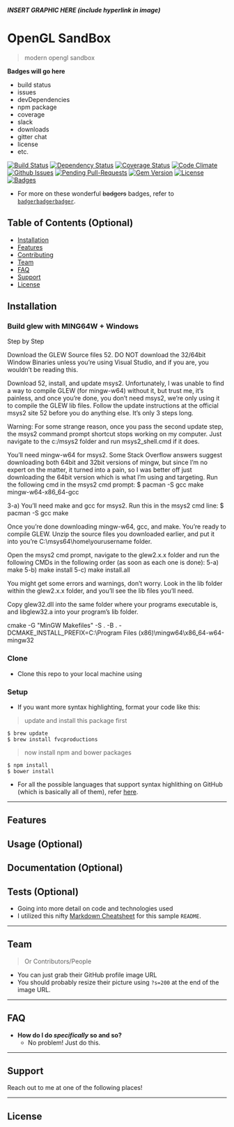 ***INSERT GRAPHIC HERE (include hyperlink in image)***

# OpenGL SandBox

> modern opengl sandbox

**Badges will go here**

- build status
- issues
- devDependencies
- npm package
- coverage
- slack
- downloads
- gitter chat
- license
- etc.

[![Build Status](http://img.shields.io/travis/badges/badgerbadgerbadger.svg?style=flat-square)](https://travis-ci.org/badges/badgerbadgerbadger) [![Dependency Status](http://img.shields.io/gemnasium/badges/badgerbadgerbadger.svg?style=flat-square)](https://gemnasium.com/badges/badgerbadgerbadger) [![Coverage Status](http://img.shields.io/coveralls/badges/badgerbadgerbadger.svg?style=flat-square)](https://coveralls.io/r/badges/badgerbadgerbadger) [![Code Climate](http://img.shields.io/codeclimate/github/badges/badgerbadgerbadger.svg?style=flat-square)](https://codeclimate.com/github/badges/badgerbadgerbadger) [![Github Issues](http://githubbadges.herokuapp.com/badges/badgerbadgerbadger/issues.svg?style=flat-square)](https://github.com/badges/badgerbadgerbadger/issues) [![Pending Pull-Requests](http://githubbadges.herokuapp.com/badges/badgerbadgerbadger/pulls.svg?style=flat-square)](https://github.com/badges/badgerbadgerbadger/pulls) [![Gem Version](http://img.shields.io/gem/v/badgerbadgerbadger.svg?style=flat-square)](https://rubygems.org/gems/badgerbadgerbadger) [![License](http://img.shields.io/:license-mit-blue.svg?style=flat-square)](http://badges.mit-license.org) [![Badges](http://img.shields.io/:badges-9/9-ff6799.svg?style=flat-square)](https://github.com/badges/badgerbadgerbadger)

- For more on these wonderful ~~badgers~~ badges, refer to <a href="http://badges.github.io/badgerbadgerbadger/" target="_blank">`badgerbadgerbadger`</a>.


## Table of Contents (Optional)

- [Installation](#installation)
- [Features](#features)
- [Contributing](#contributing)
- [Team](#team)
- [FAQ](#faq)
- [Support](#support)
- [License](#license)

## Installation

### Build glew with MING64W + Windows

Step by Step

Download the GLEW Source files 52. DO NOT download the 32/64bit Window Binaries unless you’re using Visual Studio, and if you are, you wouldn’t be reading this.

Download 52, install, and update msys2. Unfortunately, I was unable to find a way to compile GLEW (for mingw-w64) without it, but trust me, it’s painless, and once you’re done, you don’t need msys2, we’re only using it to compile the GLEW lib files. Follow the update instructions at the official msys2 site 52 before you do anything else. It’s only 3 steps long.

Warning: For some strange reason, once you pass the second update step, the msys2 command prompt shortcut stops working on my computer. Just navigate to the c:/msys2 folder and run msys2_shell.cmd if it does.

You’ll need mingw-w64 for msys2. Some Stack Overflow answers suggest downloading both 64bit and 32bit versions of mingw, but since I’m no expert on the matter, it turned into a pain, so I was better off just downloading the 64bit version which is what I’m using and targeting. Run the following cmd in the msys2 cmd prompt: $ pacman -S gcc make mingw-w64-x86_64-gcc

3-a) You’ll need make and gcc for msys2. Run this in the msys2 cmd line: $ pacman -S gcc make

Once you’re done downloading mingw-w64, gcc, and make. You’re ready to compile GLEW. Unzip the source files you downloaded earlier, and put it into you’re C:\msys64\home\yourusername folder.

Open the msys2 cmd prompt, navigate to the glew2.x.x folder and run the following CMDs in the following order (as soon as each one is done):
5-a) make
5-b) make install
5-c) make install.all

You might get some errors and warnings, don’t worry. Look in the lib folder within the glew2.x.x folder, and you’ll see the lib files you’ll need.

Copy glew32.dll into the same folder where your programs executable is, and libglew32.a into your program’s lib folder.


cmake -G "MinGW Makefiles" -S . -B . -DCMAKE_INSTALL_PREFIX=C:\Program Files (x86)\mingw64\x86_64-w64-mingw32

### Clone

- Clone this repo to your local machine using 

### Setup

- If you want more syntax highlighting, format your code like this:

> update and install this package first

```shell
$ brew update
$ brew install fvcproductions
```

> now install npm and bower packages

```shell
$ npm install
$ bower install
```

- For all the possible languages that support syntax highlithing on GitHub (which is basically all of them), refer <a href="https://github.com/github/linguist/blob/master/lib/linguist/languages.yml" target="_blank">here</a>.

---

## Features
## Usage (Optional)
## Documentation (Optional)
## Tests (Optional)

- Going into more detail on code and technologies used
- I utilized this nifty <a href="https://github.com/adam-p/markdown-here/wiki/Markdown-Cheatsheet" target="_blank">Markdown Cheatsheet</a> for this sample `README`.

---

## Team

> Or Contributors/People
- You can just grab their GitHub profile image URL
- You should probably resize their picture using `?s=200` at the end of the image URL.

---

## FAQ

- **How do I do *specifically* so and so?**
    - No problem! Just do this.

---

## Support

Reach out to me at one of the following places!

---

## License
